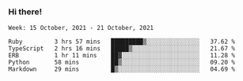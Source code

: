 ### Hi there!

<!--START_SECTION:waka-->
```text
Week: 15 October, 2021 - 21 October, 2021

Ruby         3 hrs 57 mins   █████████▒░░░░░░░░░░░░░░░   37.62 % 
TypeScript   2 hrs 16 mins   █████▒░░░░░░░░░░░░░░░░░░░   21.67 % 
ERB          1 hr 11 mins    ██▓░░░░░░░░░░░░░░░░░░░░░░   11.28 % 
Python       58 mins         ██▒░░░░░░░░░░░░░░░░░░░░░░   09.20 % 
Markdown     29 mins         █▒░░░░░░░░░░░░░░░░░░░░░░░   04.69 % 
```
<!--END_SECTION:waka-->
